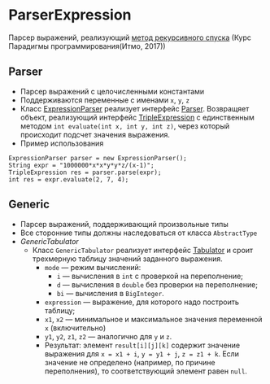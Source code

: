 # ParserExpression
Парсер выражений, реализующий [метод рекурсивного спуска](https://ru.wikibooks.org/wiki/%D0%A0%D0%B5%D0%B0%D0%BB%D0%B8%D0%B7%D0%B0%D1%86%D0%B8%D0%B8_%D0%B0%D0%BB%D0%B3%D0%BE%D1%80%D0%B8%D1%82%D0%BC%D0%BE%D0%B2/%D0%9C%D0%B5%D1%82%D0%BE%D0%B4_%D1%80%D0%B5%D0%BA%D1%83%D1%80%D1%81%D0%B8%D0%B2%D0%BD%D0%BE%D0%B3%D0%BE_%D1%81%D0%BF%D1%83%D1%81%D0%BA%D0%B0) 
(Курс Парадигмы программирования(Итмо, 2017))

Parser
---
* Парсер выражений с целочисленными константами
* Поддерживаются переменные с именами `x`, `y`, `z`
* Класс [ExpressionParser](Parser/src/expression/parser/ExpressionParser.java) реализует интерфейс [Parser](Parser/src/expression/parser/Parser.java).
Возвращяет объект, реализующий интерфейс [TripleExpression](Parser/src/expression/TripleExpression.java)
с единственным методом `int evaluate(int x, int y, int z)`, через который происходит подсчет значения выражения. 
* Пример использования
```
ExpressionParser parser = new ExpressionParser();
String expr = "1000000*x*x*y*y*z/(x-1)";
TripleExpression res = parser.parse(expr);
int res = expr.evaluate(2, 7, 4);
```

Generic
---
* Парсер выражений, поддерживающий произвольные типы
* Все сторонние типы должны наследоваться от класса `AbstractType`
* *GenericTabulator*
    * Класс `GenericTabulator` реализует интерфейс 
      [Tabulator](Generic/src/expression/generic/Tabulator.java) и
      сроит трехмерную таблицу значений заданного выражения.
        * `mode` — режим вычислений:
           * `i` — вычисления в `int` с проверкой на переполнение;
           * `d` — вычисления в `double` без проверки на переполнение;
           * `bi` — вычисления в `BigInteger`.
        * `expression` — выражение, для которого надо построить таблицу;
        * `x1`, `x2` — минимальное и максимальное значения переменной `x` (включительно)
        * `y1`, `y2`, `z1`, `z2` — аналогично для `y` и `z`.
        * Результат: элемент `result[i][j][k]` содержит
          значение выражения для `x = x1 + i`, `y = y1 + j`, `z = z1 + k`.
          Если значение не определено (например, по причине переполнения),
          то соответствующий элемент равен `null`.
